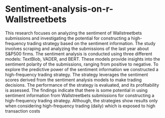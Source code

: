 # Sentiment-analysis-on-r-Wallstreetbets
This research focuses on analyzing the sentiment of Wallstreetbets submissions and investigating the potential for constructing a high-frequency trading strategy based on the sentiment information. The study involves scraping and analyzing the submissions of the last year about S&P500 firms. The sentiment analysis is conducted using three different models: TextBlob, VADER, and BERT. These models provide insights into the sentiment polarity of the submissions, ranging from positive to negative. To explore the predictive power of the sentiment information we constructed a high-frequency trading strategy. The strategy leverages the sentiment scores derived from the sentiment analysis models to make trading decisions. The performance of the strategy is evaluated, and its profitability is assessed. The findings indicate that there is some potential in using sentiment information from Wallstreetbets submissions for constructing a high-frequency trading strategy. Although, the strategies show results only when considering high-frequency trading (daily) which is exposed to high transaction costs
